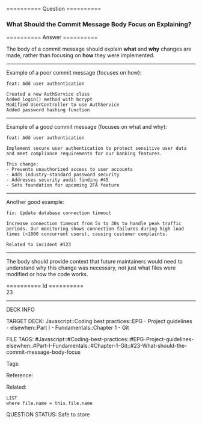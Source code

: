 ========== Question ==========  

### What Should the Commit Message Body Focus on Explaining?  

========== Answer ==========  

The body of a commit message should explain **what** and **why** changes are made, rather than focusing on **how** they were implemented.

<hr>

Example of a poor commit message (focuses on how):

```
feat: Add user authentication

Created a new AuthService class
Added login() method with bcrypt
Modified UserController to use AuthService
Added password hashing function
```

<hr>

Example of a good commit message (focuses on what and why):

```
feat: Add user authentication

Implement secure user authentication to protect sensitive user data
and meet compliance requirements for our banking features.

This change:
- Prevents unauthorized access to user accounts
- Adds industry-standard password security
- Addresses security audit finding #45
- Sets foundation for upcoming 2FA feature
```

<hr>

Another good example:

```
fix: Update database connection timeout

Increase connection timeout from 5s to 30s to handle peak traffic
periods. Our monitoring shows connection failures during high load
times (>1000 concurrent users), causing customer complaints.

Related to incident #123
```

<hr>

The body should provide context that future maintainers would need to understand why this change was necessary, not just what files were modified or how the code works.

========== Id ==========  
23

---

DECK INFO

TARGET DECK: Javascript::Coding best practices::EPG - Project guidelines - elsewhen::Part I - Fundamentals::Chapter 1 - Git

FILE TAGS: #Javascript::#Coding-best-practices::#EPG-Project-guidelines-elsewhen::#Part-I-Fundamentals::#Chapter-1-Git::#23-What-should-the-commit-message-body-focus

Tags:

Reference:

Related:

```dataview
LIST
where file.name = this.file.name
```

QUESTION STATUS: Safe to store
